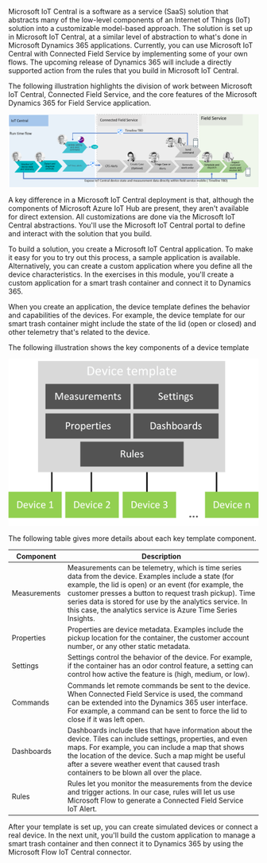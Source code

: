 Microsoft IoT Central is a software as a service (SaaS) solution that abstracts many of the low-level components of an Internet of Things (IoT) solution into a customizable model-based approach. The solution is set up in Microsoft IoT Central, at a similar level of abstraction to what's done in Microsoft Dynamics 365 applications. Currently, you can use Microsoft IoT Central with Connected Field Service by implementing some of your own flows. The upcoming release of Dynamics 365 will include a directly supported action from the rules that you build in Microsoft IoT Central.

The following illustration highlights the division of work between Microsoft IoT Central, Connected Field Service, and the core features of the Microsoft Dynamics 365 for Field Service application.

![Enhanced Microsoft IoT Central integration](../media/1-ic-unit1.png)

A key difference in a Microsoft IoT Central deployment is that, although the components of Microsoft Azure IoT Hub are present, they aren't available for direct extension. All customizations are done via the Microsoft IoT Central abstractions. You'll use the Microsoft IoT Central portal to define and interact with the solution that you build.

To build a solution, you create a Microsoft IoT Central application. To make it easy for you to try out this process, a sample application is available. Alternatively, you can create a custom application where you define all the device characteristics. In the exercises in this module, you'll create a custom application for a smart trash container and connect it to Dynamics 365.

When you create an application, the device template defines the behavior and capabilities of the devices. For example, the device template for our smart trash container might include the state of the lid (open or closed) and other telemetry that's related to the device.

The following illustration shows the key components of a device template

![Template architecture](../media/2-ic-unit1.png)

The following table gives more details about each key template component.

<table>
<thead>
<th>Component</th>
<th>Description</th>
</thead>
<tbody>
<tr>
<td>Measurements</td>
<td>Measurements can be telemetry, which is time series data from the device. Examples include a state (for example, the lid is open) or an event (for example, the customer presses a button to request trash pickup). Time series data is stored for use by the analytics service. In this case, the analytics service is Azure Time Series Insights.</td>
</tr>
<tr>
<td>Properties</td>
<td>Properties are device metadata. Examples include the pickup location for the container, the customer account number, or any other static metadata.</td>
</tr>
<tr>
<td>Settings</td>
<td>Settings control the behavior of the device. For example, if the container has an odor control feature, a setting can control how active the feature is (high, medium, or low).</td>
</tr>
<tr>
<td>Commands</td>
<td>Commands let remote commands be sent to the device. When Connected Field Service is used, the command can be extended into the Dynamics 365 user interface. For example, a command can be sent to force the lid to close if it was left open.</td>
</tr>
<tr>
<td>Dashboards</td>
<td>Dashboards include tiles that have information about the device. Tiles can include settings, properties, and even maps. For example, you can include a map that shows the location of the device. Such a map might be useful after a severe weather event that caused trash containers to be blown all over the place.</td>
</tr>
<tr>
<td>Rules</td>
<td>Rules let you monitor the measurements from the device and trigger actions. In our case, rules will let us use Microsoft Flow to generate a Connected Field Service IoT Alert.</td>
</tr>
</tbody>
</table>

After your template is set up, you can create simulated devices or connect a real device. In the next unit, you'll build the custom application to manage a smart trash container and then connect it to Dynamics 365 by using the Microsoft Flow IoT Central connector.
